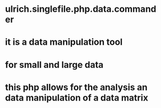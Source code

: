 # ulrich.singlefile.php.data.commander

# it is a data manipulation tool
# for small and large data

# this php allows for the analysis an data manipulation of a data matrix
